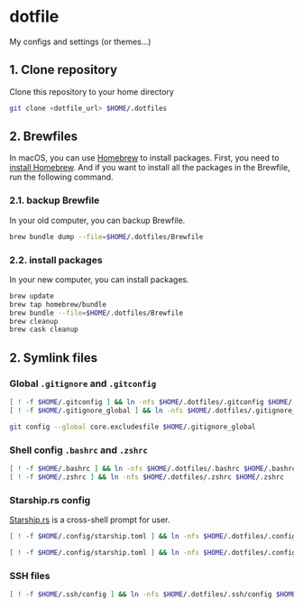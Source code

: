 # dotfile

My configs and settings (or themes...)

## 1. Clone repository

Clone this repository to your home directory

```bash
git clone <dotfile_url> $HOME/.dotfiles
```

## 2. Brewfiles

In macOS, you can use [Homebrew](https://brew.sh/) to install packages.
First, you need to [install Homebrew](https://brew.sh/). And if you want to install all the packages in the Brewfile, run the following command.

### 2.1. backup Brewfile

In your old computer, you can backup Brewfile.

```bash
brew bundle dump --file=$HOME/.dotfiles/Brewfile
```

### 2.2. install packages

In your new computer, you can install packages.

```bash
brew update
brew tap homebrew/bundle
brew bundle --file=$HOME/.dotfiles/Brewfile
brew cleanup
brew cask cleanup
```

## 2. Symlink files

### Global `.gitignore` and `.gitconfig`

```bash
[ ! -f $HOME/.gitconfig ] && ln -nfs $HOME/.dotfiles/.gitconfig $HOME/.gitconfig
[ ! -f $HOME/.gitignore_global ] && ln -nfs $HOME/.dotfiles/.gitignore_global $HOME/.gitignore_global
```

```bash
git config --global core.excludesfile $HOME/.gitignore_global
```

### Shell config `.bashrc` and `.zshrc`

```bash
[ ! -f $HOME/.bashrc ] && ln -nfs $HOME/.dotfiles/.bashrc $HOME/.bashrc
[ ! -f $HOME/.zshrc ] && ln -nfs $HOME/.dotfiles/.zshrc $HOME/.zshrc
```

### Starship.rs config

[Starship.rs](https://starship.rs/) is a cross-shell prompt for user.

```bash
[ ! -f $HOME/.config/starship.toml ] && ln -nfs $HOME/.dotfiles/.config/starship.toml $HOME/.config/starship.toml
```

```bash
[ ! -f $HOME/.config/starship.toml ] && ln -nfs $HOME/.dotfiles/.config/nerd-font-symbols.toml $HOME/.config/nerd-font-symbols.toml
```

### SSH files

```bash
[ ! -f $HOME/.ssh/config ] && ln -nfs $HOME/.dotfiles/.ssh/config $HOME/.ssh/config
```

